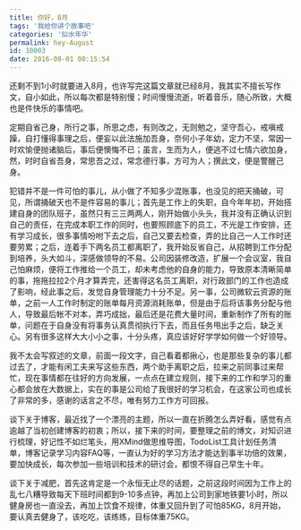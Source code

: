 ```yaml
---
title: 你好，8月
tags: '我给你讲个故事吧'
categories: '似水年华'
permalink: hey-August
id: 10003
date: 2016-08-01 00:15:54
---
```


还剩不到1小时就要进入8月，也许写完这篇文章就已经8月，我其实不擅长写作文，自小如此，所以每次都是特别慢；时间慢慢流逝，听着音乐，随心所致，大概也是件快乐的事情吧。

定期自省己身，所行之事，所思之虑，有则改之，无则勉之，坚守吾心，戒嗔戒躁，自打懂得事理之后，便妄以此法施加吾身，奈何小子年幼，定力不坚，常因一时欢愉便抛诸脑后，事后便懊悔不已；虽言，生而为人，便逃不过七情六欲加身，然，时时自省吾身，常思吾之过，常念德行事，方可为人；撰此文，便是警醒己身。

犯错并不是一件可怕的事儿，从小做了不知多少混账事，也没见的把天捅破，可见，所谓捅破天也不是件容易的事儿；首先是工作上的失职，自今年年初，开始搭建自身的团队班子，虽然只有三三两两人，刚开始做小头头，我并没有正确认识到自己的责任，在完成本职工作的同时，也要照顾底下的员工，不光是工作安排，还有学习成长，很多事情吩咐下去之后，自己又要去检查，弄的比自己一人工作时还要劳累；之后，连着手下两名员工都离职了，我开始反省自己，从招聘到工作分配到培养，头大如斗，深感做领导的不易。公司因装修改造，扩展一个会议室，我自己怕麻烦，便将工作推给一个员工，却未考虑他的自身的能力，导致原本清晰简单的事，拖拖拉拉2个月才算弄完，还害得这名员工离职，对行政部门的工作也造成了影响，经此事之后，发觉自身管理能力十分不足。另一事，公司微软云资源的账单，之前一人工作时制定的账单每月资源消耗账单，但是由于后将该事务分配与他人，导致最后帐不对本，弄巧成拙，最后还是花费大量时间，重新制作了所有的账单，问题在于自身没有将事务认真贯彻执行下去，而且任务甩出手之后，缺乏关心。另有很多这样大大小小之事，十分头疼，真应该好好学学如何做一个好领导。

我不太会写叙述的文章，前面一段文字，自己看着都揪心，也是那些复杂的事儿都过去了，才能有闲工夫来写这些东西，两个助手离职之后，拉来之前同事过来帮忙，现在事情都在往好的方向发展，一点点在建立规则，接下来的工作和学习的重心都会放在大数据上，实在的事是公司给了我很好的学习机会，在这家公司也成长了非常的多，感谢的话言之不尽，唯有努力工作方可回报。

谈下关于博客，最近找了一个漂亮的主题，所以一直在折腾怎么弄好看，感觉有点逾越了当初创建博客的初衷；所以，接下来的时间，要整理之前的博文，对知识进行梳理，好记性不如烂笔头，用XMind做思维导图，TodoList工具计划任务清单，博客记录学习内容FAQ等，一直认为好的学习方法才能达到事半功倍的效果，要加快成长，每次参加一些培训和技术的研讨会，都恨不得自己早生十年。

谈下关于减肥，首先这肯定是一个永恒无止尽的话题，之前这段时间因为工作上的乱七八糟导致每天下班时间都到9-10多点钟，再加上公司到家地铁要1小时，所以健身房也一直没去，再加上饮食不规律，体重又回升到了可怕85KG，8月开始，要认真去健身了，该吃吃，该练练，目标体重75KG。
